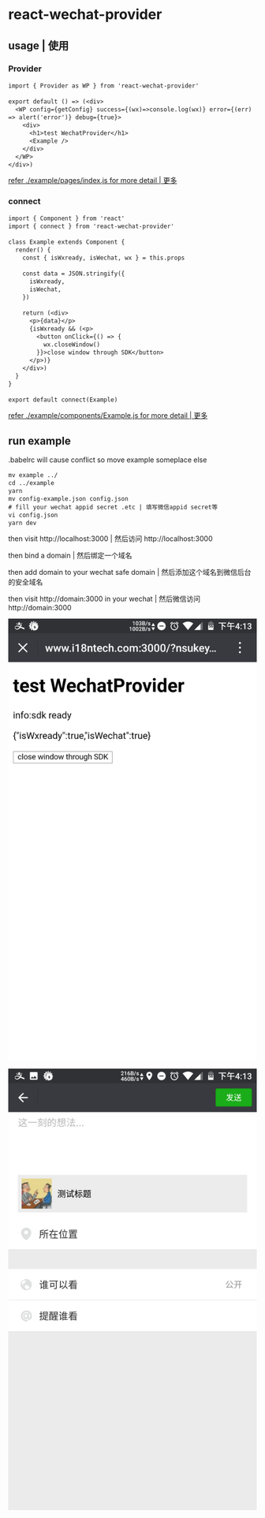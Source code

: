 # react-wechat-provider

## usage | 使用

### Provider

```
import { Provider as WP } from 'react-wechat-provider'

export default () => (<div>
  <WP config={getConfig} success={(wx)=>console.log(wx)} error={(err) => alert('error')} debug={true}>
    <div>
      <h1>test WechatProvider</h1>
      <Example />
    </div>
  </WP>
</div>)
```

[refer ./example/pages/index.js for more detail | 更多](./example/pages/index.js)

### connect

```
import { Component } from 'react'
import { connect } from 'react-wechat-provider'

class Example extends Component {
  render() {
    const { isWxready, isWechat, wx } = this.props

    const data = JSON.stringify({
      isWxready,
      isWechat,
    })

    return (<div>
      <p>{data}</p>
      {isWxready && (<p>
        <button onClick={() => {
          wx.closeWindow()
        }}>close window through SDK</button>
      </p>)}
    </div>)
  }
}

export default connect(Example)
```

[refer ./example/components/Example.js for more detail | 更多](./example/components/Example.js)


## run example

.babelrc will cause conflict so move example someplace else

```
mv example ../
cd ../example
yarn
mv config-example.json config.json
# fill your wechat appid secret .etc | 填写微信appid secret等
vi config.json
yarn dev
```

then visit http://localhost:3000 | 然后访问 http://localhost:3000 

then bind a domain | 然后绑定一个域名

then add domain to your wechat safe domain | 然后添加这个域名到微信后台的安全域名

then visit http://domain:3000 in your wechat | 然后微信访问 http://domain:3000

![page](./page.png)

![share](./share.png)
